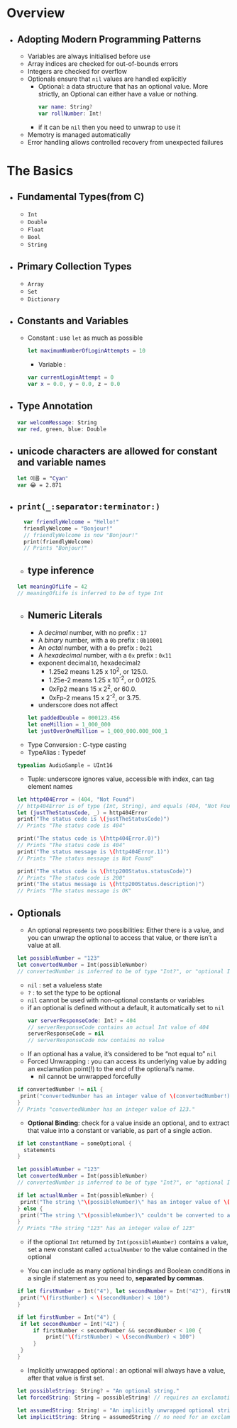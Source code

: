 # Overview
* ## Adopting Modern Programming Patterns
  * Variables are always initialised before use
  * Array indices are checked for out-of-bounds errors
  * Integers are checked for overflow
  * Optionals ensure that `nil` values are handled explicitly
    * Optional: a data structure that has an optional value. More strictly, an Optional can either have a value or nothing.
        ```swift
        var name: String?
        var rollNumber: Int!
        ```
    * if it can be `nil` then you need to unwrap to use it
  * Memotry is managed automatically
  * Error handling allows controlled recovery from unexpected failures


# The Basics
* ## Fundamental Types(from C)
  * `Int`
  *  `Double`
  *  `Float`
  *  `Bool`
  *  `String`
* ## Primary Collection Types
  * `Array`
  * `Set`
  * `Dictionary` 
* ## Constants and Variables
  * Constant : use `let` as much as possible
    ```swift
    let maximumNumberOfLoginAttempts = 10
    ``` 
    * Variable : 
    ```swift
    var currentLoginAttempt = 0
    var x = 0.0, y = 0.0, z = 0.0
    ``` 
 * ## Type Annotation   
    ```swift
    var welcomMessage: String
    var red, green, blue: Double
    ``` 
* ## unicode characters are allowed for constant and variable names
    ```swift
    let 이름 = "Cyan"
    var 😂 = 2.871
    ``` 
* ## `print(_:separator:terminator:)` 
  ```swift
    var friendlyWelcome = "Hello!"
    friendlyWelcome = "Bonjour!"
    // friendlyWelcome is now "Bonjour!"
    print(friendlyWelcome)
    // Prints "Bonjour!"
  ```    
  * ## type inference
  ```swift
  let meaningOfLife = 42
  // meaningOfLife is inferred to be of type Int
  ```
  * ## Numeric Literals
    * A *decimal* number, with no prefix : `17`
    * A *binary* number, with a `0b` prefix : `0b10001`
    * An *octal* number, with a `0o` prefix : `0o21`
    * A *hexadecimal* number, with a `0x` prefix : `0x11`
    * exponent decimal`10`, hexadecimal`2`
      * 1.25e2 means 1.25 x 10<sup>2</sup>, or 125.0.
      * 1.25e-2 means 1.25 x 10<sup>-2</sup>, or 0.0125.
      * 0xFp2 means 15 x 2<sup>2</sup>, or 60.0.
      * 0xFp-2 means 15 x 2<sup>-2</sup>, or 3.75.
    * underscore does not affect
    ```swift
    let paddedDouble = 000123.456
    let oneMillion = 1_000_000
    let justOverOneMillion = 1_000_000.000_000_1
    ```
   * Type Conversion : C-type casting
   * TypeAlias : Typedef
    ```swift
    typealias AudioSample = UInt16
    ```
   * Tuple: underscore ignores value, accessible with index, can tag element names
  ```swift
  let http404Error = (404, "Not Found")
  // http404Error is of type (Int, String), and equals (404, "Not Found")
  let (justTheStatusCode, _) = http404Error
  print("The status code is \(justTheStatusCode)")
  // Prints "The status code is 404"

  print("The status code is \(http404Error.0)")
  // Prints "The status code is 404"
  print("The status message is \(http404Error.1)")
  // Prints "The status message is Not Found"

  print("The status code is \(http200Status.statusCode)")
  // Prints "The status code is 200"
  print("The status message is \(http200Status.description)")
  // Prints "The status message is OK"
  ```
* ## Optionals
  * An optional represents two possibilities: Either there is a value, and you can unwrap the optional to access that value, or there isn’t a value at all.
   ```swift
   let possibleNumber = "123"
  let convertedNumber = Int(possibleNumber)
  // convertedNumber is inferred to be of type "Int?", or "optional Int"
   ```
   * `nil` : set a valueless state
   * `?` : to set the type to be optional
   * `nil` cannot be used with non-optional constants or variables
   * if an optional is defined without a default, it automatically set to `nil`
     ```swift
     var serverResponseCode: Int? = 404
     // serverResponseCode contains an actual Int value of 404
     serverResponseCode = nil
     // serverResponseCode now contains no value
     ``` 
  * If an optional has a value, it’s considered to be “not equal to” `nil`
  * Forced Unwrapping : you can access its underlying value by adding an exclamation point(!) to the end of the optional’s name.
    * nil cannot be unwrapped forcefully
   ```swift
   if convertedNumber != nil {
    print("convertedNumber has an integer value of \(convertedNumber!).")
  }
  // Prints "convertedNumber has an integer value of 123."
   ```
   * **Optional Binding**: check for a value inside an optional, and to extract that value into a constant or variable, as part of a single action.
   ```swift
   if let constantName = someOptional {
     statements
  }

  let possibleNumber = "123"
  let convertedNumber = Int(possibleNumber)
  // convertedNumber is inferred to be of type "Int?", or "optional Int"

  if let actualNumber = Int(possibleNumber) {
    print("The string \"\(possibleNumber)\" has an integer value of \(actualNumber)")
  } else {
    print("The string \"\(possibleNumber)\" couldn't be converted to an integer")
  }
  // Prints "The string "123" has an integer value of 123"
   ```
   * if the optional `Int` returned by `Int(possibleNumber)` contains a value, set a new constant called `actualNumber` to the value contained in the optional

   * You can include as many optional bindings and Boolean conditions in a single if statement as you need to, **separated by commas**.
   ```swift
   if let firstNumber = Int("4"), let secondNumber = Int("42"), firstNumber < secondNumber && secondNumber < 100 {
    print("\(firstNumber) < \(secondNumber) < 100")
  }

  if let firstNumber = Int("4") {
    if let secondNumber = Int("42") {
        if firstNumber < secondNumber && secondNumber < 100 {
            print("\(firstNumber) < \(secondNumber) < 100")
        }
    }
  }
   ```
   
   * Implicitly unwrapped optional : an optional will always have a value, after that value is first set.
   ```swift
   let possibleString: String? = "An optional string."
   let forcedString: String = possibleString! // requires an exclamation point

   let assumedString: String! = "An implicitly unwrapped optional string."
   let implicitString: String = assumedString // no need for an exclamation point
   ``` 
    
